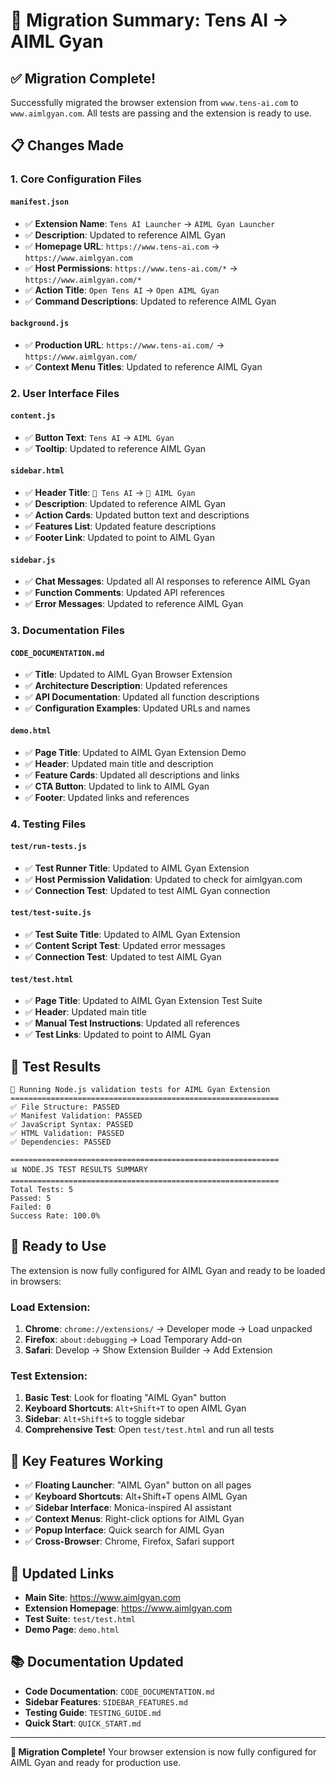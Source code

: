 # 🔄 Migration Summary: Tens AI → AIML Gyan

## ✅ **Migration Complete!**

Successfully migrated the browser extension from `www.tens-ai.com` to `www.aimlgyan.com`. All tests are passing and the extension is ready to use.

## 📋 **Changes Made**

### **1. Core Configuration Files**

#### **`manifest.json`**
- ✅ **Extension Name**: `Tens AI Launcher` → `AIML Gyan Launcher`
- ✅ **Description**: Updated to reference AIML Gyan
- ✅ **Homepage URL**: `https://www.tens-ai.com` → `https://www.aimlgyan.com`
- ✅ **Host Permissions**: `https://www.tens-ai.com/*` → `https://www.aimlgyan.com/*`
- ✅ **Action Title**: `Open Tens AI` → `Open AIML Gyan`
- ✅ **Command Descriptions**: Updated to reference AIML Gyan

#### **`background.js`**
- ✅ **Production URL**: `https://www.tens-ai.com/` → `https://www.aimlgyan.com/`
- ✅ **Context Menu Titles**: Updated to reference AIML Gyan

### **2. User Interface Files**

#### **`content.js`**
- ✅ **Button Text**: `Tens AI` → `AIML Gyan`
- ✅ **Tooltip**: Updated to reference AIML Gyan

#### **`sidebar.html`**
- ✅ **Header Title**: `🤖 Tens AI` → `🤖 AIML Gyan`
- ✅ **Description**: Updated to reference AIML Gyan
- ✅ **Action Cards**: Updated button text and descriptions
- ✅ **Features List**: Updated feature descriptions
- ✅ **Footer Link**: Updated to point to AIML Gyan

#### **`sidebar.js`**
- ✅ **Chat Messages**: Updated all AI responses to reference AIML Gyan
- ✅ **Function Comments**: Updated API references
- ✅ **Error Messages**: Updated to reference AIML Gyan

### **3. Documentation Files**

#### **`CODE_DOCUMENTATION.md`**
- ✅ **Title**: Updated to AIML Gyan Browser Extension
- ✅ **Architecture Description**: Updated references
- ✅ **API Documentation**: Updated all function descriptions
- ✅ **Configuration Examples**: Updated URLs and names

#### **`demo.html`**
- ✅ **Page Title**: Updated to AIML Gyan Extension Demo
- ✅ **Header**: Updated main title and description
- ✅ **Feature Cards**: Updated all descriptions and links
- ✅ **CTA Button**: Updated to link to AIML Gyan
- ✅ **Footer**: Updated links and references

### **4. Testing Files**

#### **`test/run-tests.js`**
- ✅ **Test Runner Title**: Updated to AIML Gyan Extension
- ✅ **Host Permission Validation**: Updated to check for aimlgyan.com
- ✅ **Connection Test**: Updated to test AIML Gyan connection

#### **`test/test-suite.js`**
- ✅ **Test Suite Title**: Updated to AIML Gyan Extension
- ✅ **Content Script Test**: Updated error messages
- ✅ **Connection Test**: Updated to test AIML Gyan

#### **`test/test.html`**
- ✅ **Page Title**: Updated to AIML Gyan Extension Test Suite
- ✅ **Header**: Updated main title
- ✅ **Manual Test Instructions**: Updated all references
- ✅ **Test Links**: Updated to point to AIML Gyan

## 🧪 **Test Results**

```
🧪 Running Node.js validation tests for AIML Gyan Extension
============================================================
✅ File Structure: PASSED
✅ Manifest Validation: PASSED
✅ JavaScript Syntax: PASSED
✅ HTML Validation: PASSED
✅ Dependencies: PASSED

============================================================
📊 NODE.JS TEST RESULTS SUMMARY
============================================================
Total Tests: 5
Passed: 5
Failed: 0
Success Rate: 100.0%
```

## 🚀 **Ready to Use**

The extension is now fully configured for AIML Gyan and ready to be loaded in browsers:

### **Load Extension:**
1. **Chrome**: `chrome://extensions/` → Developer mode → Load unpacked
2. **Firefox**: `about:debugging` → Load Temporary Add-on
3. **Safari**: Develop → Show Extension Builder → Add Extension

### **Test Extension:**
1. **Basic Test**: Look for floating "AIML Gyan" button
2. **Keyboard Shortcuts**: `Alt+Shift+T` to open AIML Gyan
3. **Sidebar**: `Alt+Shift+S` to toggle sidebar
4. **Comprehensive Test**: Open `test/test.html` and run all tests

## 🎯 **Key Features Working**

- ✅ **Floating Launcher**: "AIML Gyan" button on all pages
- ✅ **Keyboard Shortcuts**: Alt+Shift+T opens AIML Gyan
- ✅ **Sidebar Interface**: Monica-inspired AI assistant
- ✅ **Context Menus**: Right-click options for AIML Gyan
- ✅ **Popup Interface**: Quick search for AIML Gyan
- ✅ **Cross-Browser**: Chrome, Firefox, Safari support

## 🔗 **Updated Links**

- **Main Site**: https://www.aimlgyan.com
- **Extension Homepage**: https://www.aimlgyan.com
- **Test Suite**: `test/test.html`
- **Demo Page**: `demo.html`

## 📚 **Documentation Updated**

- **Code Documentation**: `CODE_DOCUMENTATION.md`
- **Sidebar Features**: `SIDEBAR_FEATURES.md`
- **Testing Guide**: `TESTING_GUIDE.md`
- **Quick Start**: `QUICK_START.md`

---

**🎉 Migration Complete!** Your browser extension is now fully configured for AIML Gyan and ready for production use.
